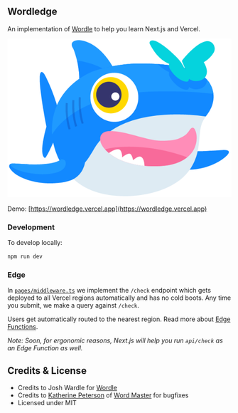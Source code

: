 ## Wordledge

An implementation of [Wordle](https://www.powerlanguage.co.uk/wordle/) to help
you learn Next.js and Vercel.

[![Wordledge](public/card.png)](https://wordledge.vercel.app)

Demo: [https://wordledge.vercel.app](https://wordledge.vercel.app)

### Development

To develop locally:

```bash
npm run dev
```

### Edge

In [`pages/middleware.ts`](pages/_middleware.ts) we implement the `/check` endpoint which gets deployed to all Vercel
regions automatically and has no cold boots. Any time you submit, we make a query against `/check`.

Users get automatically routed to the nearest region. Read more about [Edge Functions](https://vercel.com/edge).

_Note: Soon, for ergonomic reasons, Next.js will help you run `api/check` as an Edge Function as well._

## Credits & License

- Credits to Josh Wardle for [Wordle](https://www.powerlanguage.co.uk/wordle/)
- Credits to [Katherine Peterson](https://github.com/octokatherine) of [Word Master](https://github.com/octokatherine/word-master) for bugfixes
- Licensed under MIT

